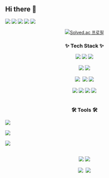 ## Hi there 👋

![](http://github-profile-summary-cards.vercel.app/api/cards/profile-details?username=YachaTree&theme=2077)
![](http://github-profile-summary-cards.vercel.app/api/cards/repos-per-language?username=YachaTree&theme=2077)
![](http://github-profile-summary-cards.vercel.app/api/cards/most-commit-language?username=YachaTree&theme=2077)
![](http://github-profile-summary-cards.vercel.app/api/cards/stats?username=YachaTree&theme=2077)
![](http://github-profile-summary-cards.vercel.app/api/cards/productive-time?username=YachaTree&theme=2077&utcOffset=8)




<div align="center">

[![Solved.ac
프로필](http://mazassumnida.wtf/api/v2/generate_badge?boj=woguq92)](https://solved.ac/woguq92)
</div>

<!--내용 부분-->
<h3 align="center">✨ Tech Stack ✨</h3>
<div align="center">
  <img src="https://img.shields.io/badge/java-007396?style=for-the-badge&logo=java&logoColor=white"> 
  <img src="https://img.shields.io/badge/node.js-339933?style=for-the-badge&logo=Node.js&logoColor=white">
 <img src="https://img.shields.io/badge/express-000000?style=for-the-badge&logo=express&logoColor=white">
  
</div>

<br>

<div align="center">
  <img src="https://img.shields.io/badge/springboot-6DB33F.svg?style=for-the-badge&logo=springboot&logoColor=ffffff" />
  <img src="https://img.shields.io/badge/springsecurity-6DB33F.svg?style=for-the-badge&logo=springsecurity&logoColor=ffffff" />
</div>

<br>

<div align="center">
  <img src="https://img.shields.io/badge/css3-1572B6.svg?style=for-the-badge&logo=css3&logoColor=white" />&nbsp
  <img src="https://img.shields.io/badge/jwt-000000.svg?style=for-the-badge&logo=jsonwebtokens&logoColor=ffffff" />
  <img src="https://img.shields.io/badge/Query DSL-669DF6.svg?style=for-the-badge&logo=Query DSL&logoColor=ffffff" />
</div>

<br>

<div align="center">
<img src="https://img.shields.io/badge/mysql-red.svg?style=for-the-badge&logo=mysql&logoColor=ffffff" />
   <img src="https://img.shields.io/badge/mongoDB-47A248?style=for-the-badge&logo=MongoDB&logoColor=white">
<img src="https://img.shields.io/badge/docker-2496ED.svg?style=for-the-badge&logo=docker&logoColor=ffffff" />
<img src="https://img.shields.io/badge/aws-232F3E.svg?style=for-the-badge&logo=amazonwebservices&logoColor=ffffff" />
</div>

<br>

<h3 align="center">🛠 Tools 🛠</h3>
<div align="center" style="display:flex; flex-direction:column; align-items:flex-start;">
  <img src="https://img.shields.io/badge/git-F05033.svg?style=for-the-badge&logo=git&logoColor=white" />&nbsp
  <img src="https://img.shields.io/badge/github-181717.svg?style=for-the-badge&logo=github&logoColor=white" />&nbsp
  <img src="https://img.shields.io/badge/Notion-F3F3F3.svg?style=for-the-badge&logo=notion&logoColor=black" />&nbsp
</div>

<br>

<div align="center">
  <img src="https://img.shields.io/badge/postman-FF6C37.svg?style=for-the-badge&logo=postman&logoColor=ffffff" />
  <img src="https://img.shields.io/badge/swagger-85EA2D.svg?style=for-the-badge&logo=swagger&logoColor=ffffff" />
</div>


<br>

<div align="center">
  <img src="https://img.shields.io/badge/VSCode-2C2C32.svg?style=for-the-badge&logo=visual-studio-code&logoColor=22ABF3" />&nbsp
  <img src="https://img.shields.io/badge/intellij-000000.svg?style=for-the-badge&logo=intellijidea&logoColor=ffffff" />
<!--   <img src="https://img.shields.io/badge/Colab-2C2C32.svg?style=for-the-badge&logo=googlecolab&logoColor=F9AB00" />&nbsp -->
</div>

<br>

<!--
**YachaTree/YachaTree** is a ✨ _special_ ✨ repository because its `README.md` (this file) appears on your GitHub profile.

Here are some ideas to get you started:

- 🔭 I’m currently working on ...
- 🌱 I’m currently learning ...
- 👯 I’m looking to collaborate on ...
- 🤔 I’m looking for help with ...
- 💬 Ask me about ...
- 📫 How to reach me: ...
- 😄 Pronouns: ...
- ⚡ Fun fact: ...
-->
